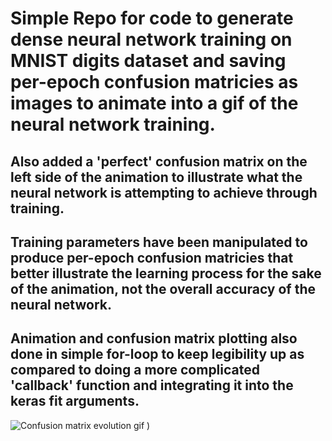 # Simple Repo for code to generate dense neural network training on MNIST digits dataset and saving per-epoch confusion matricies as images to animate into a gif of the neural network training. 

## Also added a 'perfect' confusion matrix on the left side of the animation to illustrate what the neural network is attempting to achieve through training. 

## Training parameters have been manipulated to produce per-epoch confusion matricies that better illustrate the learning process for the sake of the animation, not the overall accuracy of the neural network.

## Animation and confusion matrix plotting also done in simple for-loop to keep legibility up as compared to doing a more complicated 'callback' function and integrating it into the keras fit arguments.

![Confusion matrix evolution gif](https://github.com/kjaehnig/neural_network_confusion_matrix_animation/confusion_matrix_evolution.gif " ")
)